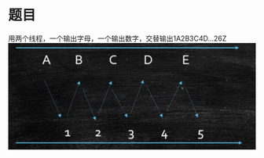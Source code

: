 题目
====
用两个线程，一个输出字母，一个输出数字，交替输出1A2B3C4D...26Z <br>
![image](https://github.com/maureenLiu/Java/blob/master/Interview/00/readme/%E6%88%AA%E5%B1%8F2020-02-16%E4%B8%8B%E5%8D%884.59.25.png)
